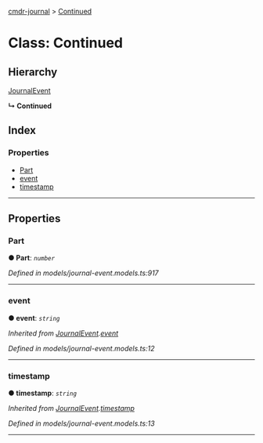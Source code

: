 [cmdr-journal](../README.md) > [Continued](../classes/continued.md)



# Class: Continued

## Hierarchy


 [JournalEvent](journalevent.md)

**↳ Continued**







## Index

### Properties

* [Part](continued.md#part)
* [event](continued.md#event)
* [timestamp](continued.md#timestamp)



---
## Properties
<a id="part"></a>

###  Part

**●  Part**:  *`number`* 

*Defined in models/journal-event.models.ts:917*





___

<a id="event"></a>

###  event

**●  event**:  *`string`* 

*Inherited from [JournalEvent](journalevent.md).[event](journalevent.md#event)*

*Defined in models/journal-event.models.ts:12*





___

<a id="timestamp"></a>

###  timestamp

**●  timestamp**:  *`string`* 

*Inherited from [JournalEvent](journalevent.md).[timestamp](journalevent.md#timestamp)*

*Defined in models/journal-event.models.ts:13*





___


